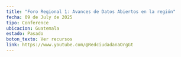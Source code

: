 ```yaml
---
title: "Foro Regional 1: Avances de Datos Abiertos en la región"
fecha: 09 de July de 2025
tipo: Conference
ubicacion: Guatemala
estado: Pasado
boton_texto: Ver recursos
link: https://www.youtube.com/@RedciudadanaOrgGt
---
```

